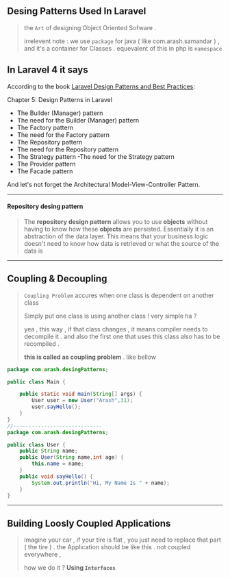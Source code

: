 ## Desing Patterns Used In Laravel

> the `Art` of designing Object Oriented Sofware .
>
> irrelevent note : we use `package` for java ( like com.arash.samandar ) , and it's a container for Classes . equevalent of this in php is `namespace`

## In Laravel 4 it says

According to the book [Laravel Design Patterns and Best Practices](https://www.packtpub.com/web-development/laravel-design-patterns-and-best-practices):

Chapter 5: Design Patterns in Laravel

- The Builder (Manager) pattern
- The need for the Builder (Manager) pattern
- The Factory pattern
- The need for the Factory pattern
- The Repository pattern
- The need for the Repository pattern
- The Strategy pattern -The need for the Strategy pattern
- The Provider pattern
- The Facade pattern

And let's not forget the Architectural Model-View-Controller Pattern.

-------------------

#### Repository desing pattern

>The **repository design pattern** allows you to use **objects** without having to know how these **objects** are persisted. Essentially it is an abstraction of the data layer. This means that your business logic doesn't need to know how data is retrieved or what the source of the data is

-----------

## Coupling & Decoupling

> `Coupling Problem` accures when one class is dependent on another class
>
> Simply put one class is using another class ! very simple ha ?
>
> yea , this way , if that class changes , it means compiler needs to decompile it . and also the first one that uses this class also has to be recompiled .
>
> __this is called as coupling problem__ . like bellow

```java
package com.arash.desingPatterns;

public class Main {

    public static void main(String[] args) {
	    User user = new User("Arash",31);
	    user.sayHello();
    }
}
//-----------------------------
package com.arash.desingPatterns;

public class User {
    public String name;
    public User(String name,int age) {
        this.name = name;
    }
    public void sayHello() {
        System.out.println("Hi, My Name Is " + name);
    }
}
```

--------------

## Building Loosly Coupled Applications

> imagine your car , if your tire is flat , you just need to replace that part ( the tire ) . the Application should be like this . not coupled everywhere ,
>
> how we do it ? __Using `Interfaces`__